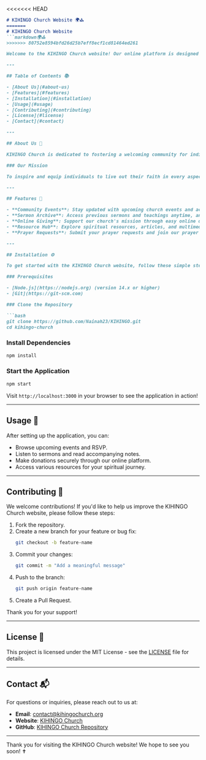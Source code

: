 <<<<<<< HEAD
```markdown
# KIHINGO Church Website 🌍⛪
=======
# KIHINGO Church Website
```markdown🌍⛪
>>>>>>> 80752e8594bfd26d25b7eff8ecf1cd81464ed261

Welcome to the KIHINGO Church website! Our online platform is designed to connect our community, share our mission, and provide resources for spiritual growth and engagement. 

---

## Table of Contents 📚

- [About Us](#about-us)
- [Features](#features)
- [Installation](#installation)
- [Usage](#usage)
- [Contributing](#contributing)
- [License](#license)
- [Contact](#contact)

---

## About Us 🙏

KIHINGO Church is dedicated to fostering a welcoming community for individuals seeking spiritual growth, connection, and service. We believe in the power of faith, community, and outreach.

### Our Mission

To inspire and equip individuals to live out their faith in every aspect of their lives.

---

## Features 🚀

- **Community Events**: Stay updated with upcoming church events and activities.
- **Sermon Archive**: Access previous sermons and teachings anytime, anywhere.
- **Online Giving**: Support our church's mission through easy online donations.
- **Resource Hub**: Explore spiritual resources, articles, and multimedia content.
- **Prayer Requests**: Submit your prayer requests and join our prayer community.

---

## Installation ⚙️

To get started with the KIHINGO Church website, follow these simple steps:

### Prerequisites

- [Node.js](https://nodejs.org) (version 14.x or higher)
- [Git](https://git-scm.com)

### Clone the Repository

```bash
git clone https://github.com/Nainah23/KIHINGO.git
cd kihingo-church
```

### Install Dependencies

```bash
npm install
```

### Start the Application

```bash
npm start
```

Visit `http://localhost:3000` in your browser to see the application in action!

---

## Usage 📖

After setting up the application, you can:

- Browse upcoming events and RSVP.
- Listen to sermons and read accompanying notes.
- Make donations securely through our online platform.
- Access various resources for your spiritual journey.

---

## Contributing 🤝

We welcome contributions! If you'd like to help us improve the KIHINGO Church website, please follow these steps:

1. Fork the repository.
2. Create a new branch for your feature or bug fix:
   ```bash
   git checkout -b feature-name
   ```
3. Commit your changes:
   ```bash
   git commit -m "Add a meaningful message"
   ```
4. Push to the branch:
   ```bash
   git push origin feature-name
   ```
5. Create a Pull Request.

Thank you for your support!

---

## License 📜

This project is licensed under the MIT License - see the [LICENSE](LICENSE) file for details.

---

## Contact 📬

For questions or inquiries, please reach out to us at:

- **Email**: contact@kihingochurch.org
- **Website**: [KIHINGO Church](https://frontend-quq9.vercel.app)
- **GitHub**: [KIHINGO Church Repository](https://github.com/Nainah23/KIHINGO)

---

Thank you for visiting the KIHINGO Church website! We hope to see you soon! ✝️

```
